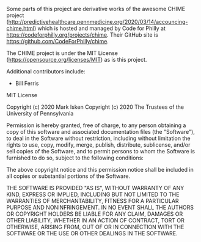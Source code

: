 Some parts of this project are derivative works of the awesome
CHIME project (http://predictivehealthcare.pennmedicine.org/2020/03/14/accouncing-chime.html)
which is hosted and managed by Code for Philly at https://codeforphilly.org/projects/chime. Their
GitHub site is https://github.com/CodeForPhilly/chime.

The CHIME project is under the MIT License (https://opensource.org/licenses/MIT) as is this project.

Additional contributors include:

* Bill Ferris


MIT License

Copyright (c) 2020 Mark Isken
Copyright (c) 2020 The Trustees of the University of Pennsylvania

Permission is hereby granted, free of charge, to any person obtaining a copy
of this software and associated documentation files (the "Software"), to deal
in the Software without restriction, including without limitation the rights
to use, copy, modify, merge, publish, distribute, sublicense, and/or sell
copies of the Software, and to permit persons to whom the Software is
furnished to do so, subject to the following conditions:

The above copyright notice and this permission notice shall be included in all
copies or substantial portions of the Software.

THE SOFTWARE IS PROVIDED "AS IS", WITHOUT WARRANTY OF ANY KIND, EXPRESS OR
IMPLIED, INCLUDING BUT NOT LIMITED TO THE WARRANTIES OF MERCHANTABILITY,
FITNESS FOR A PARTICULAR PURPOSE AND NONINFRINGEMENT. IN NO EVENT SHALL THE
AUTHORS OR COPYRIGHT HOLDERS BE LIABLE FOR ANY CLAIM, DAMAGES OR OTHER
LIABILITY, WHETHER IN AN ACTION OF CONTRACT, TORT OR OTHERWISE, ARISING FROM,
OUT OF OR IN CONNECTION WITH THE SOFTWARE OR THE USE OR OTHER DEALINGS IN THE
SOFTWARE.
